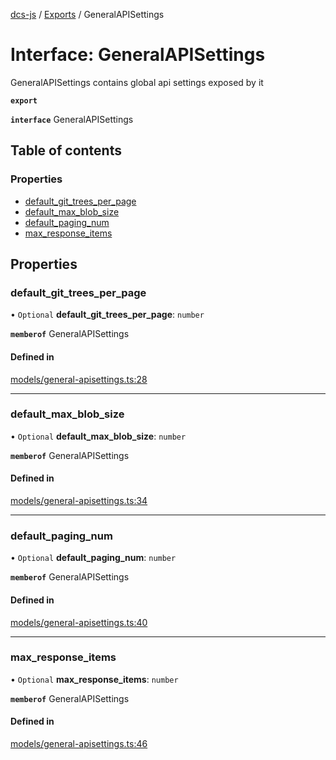 [dcs-js](../README.md) / [Exports](../modules.md) / GeneralAPISettings

# Interface: GeneralAPISettings

GeneralAPISettings contains global api settings exposed by it

**`export`**

**`interface`** GeneralAPISettings

## Table of contents

### Properties

- [default\_git\_trees\_per\_page](GeneralAPISettings.md#default_git_trees_per_page)
- [default\_max\_blob\_size](GeneralAPISettings.md#default_max_blob_size)
- [default\_paging\_num](GeneralAPISettings.md#default_paging_num)
- [max\_response\_items](GeneralAPISettings.md#max_response_items)

## Properties

### <a id="default_git_trees_per_page" name="default_git_trees_per_page"></a> default\_git\_trees\_per\_page

• `Optional` **default\_git\_trees\_per\_page**: `number`

**`memberof`** GeneralAPISettings

#### Defined in

[models/general-apisettings.ts:28](https://github.com/unfoldingWord/dcs-js/blob/42a7ab5/models/general-apisettings.ts#L28)

___

### <a id="default_max_blob_size" name="default_max_blob_size"></a> default\_max\_blob\_size

• `Optional` **default\_max\_blob\_size**: `number`

**`memberof`** GeneralAPISettings

#### Defined in

[models/general-apisettings.ts:34](https://github.com/unfoldingWord/dcs-js/blob/42a7ab5/models/general-apisettings.ts#L34)

___

### <a id="default_paging_num" name="default_paging_num"></a> default\_paging\_num

• `Optional` **default\_paging\_num**: `number`

**`memberof`** GeneralAPISettings

#### Defined in

[models/general-apisettings.ts:40](https://github.com/unfoldingWord/dcs-js/blob/42a7ab5/models/general-apisettings.ts#L40)

___

### <a id="max_response_items" name="max_response_items"></a> max\_response\_items

• `Optional` **max\_response\_items**: `number`

**`memberof`** GeneralAPISettings

#### Defined in

[models/general-apisettings.ts:46](https://github.com/unfoldingWord/dcs-js/blob/42a7ab5/models/general-apisettings.ts#L46)
